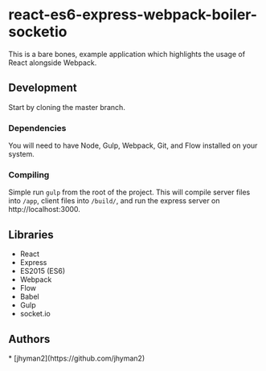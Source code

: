 # react-es6-express-webpack-boiler-socketio

This is a bare bones, example application which highlights the usage of React alongside Webpack.

<h2>Development</h2>

Start by cloning the master branch.

<h3>Dependencies</h3>
You will need to have Node, Gulp, Webpack, Git, and Flow installed on your system.

<h3>Compiling</h3>

Simple run `gulp` from the root of the project.  This will compile server files into `/app`, client files into `/build/`, and run the express server on http://localhost:3000.

<h2>Libraries</h2>

* React
* Express
* ES2015 (ES6)
* Webpack
* Flow
* Babel
* Gulp
* socket.io

<h2>Authors</h2>
* [jhyman2](https://github.com/jhyman2)
